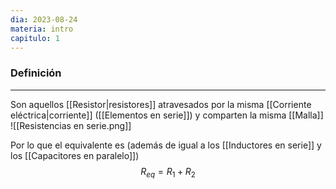 ```yaml
---
dia: 2023-08-24
materia: intro
capitulo: 1
---
```

### Definición
---
Son aquellos [[Resistor|resistores]] atravesados por la misma [[Corriente eléctrica|corriente]] ([[Elementos en serie]]) y comparten la misma [[Malla]]
![[Resistencias en serie.png]]

Por lo que el equivalente es (además de igual a los [[Inductores en serie]] y los [[Capacitores en paralelo]]) $$ R_{eq} = R_1 + R_2 $$